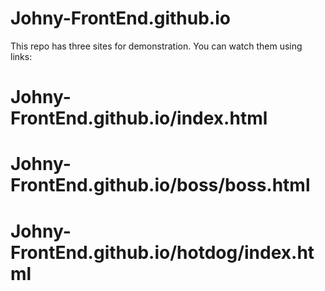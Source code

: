 # Johny-FrontEnd.github.io
This repo has three sites for demonstration.
You can watch them using links:
# Johny-FrontEnd.github.io/index.html
# Johny-FrontEnd.github.io/boss/boss.html
# Johny-FrontEnd.github.io/hotdog/index.html
